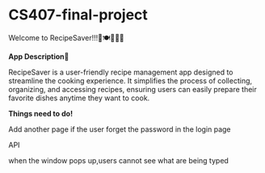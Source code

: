 # CS407-final-project
Welcome to RecipeSaver!!!🤤🍽️👩🏻‍🍳

__App Description👀__

RecipeSaver is a user-friendly recipe management app designed to streamline the cooking experience. It simplifies the process of collecting, organizing, and accessing recipes, ensuring users can easily prepare their favorite dishes anytime they want to cook.

__Things need to do!__

  Add another page if the user forget the password in the login page 

  API

  when the window pops up,users cannot see what are being typed



